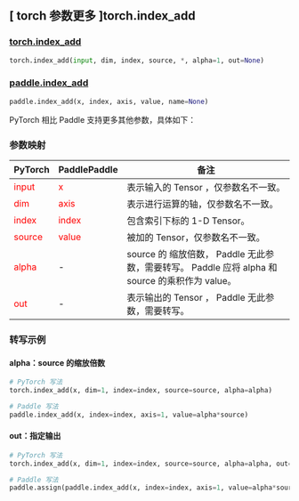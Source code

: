 ## [ torch 参数更多 ]torch.index_add
### [torch.index_add](https://pytorch.org/docs/stable/generated/torch.index_add.html#torch.index_add)

```python
torch.index_add(input, dim, index, source, *, alpha=1, out=None)
```

### [paddle.index_add](https://www.paddlepaddle.org.cn/documentation/docs/zh/develop/api/paddle/index_add_cn.html#index-add)

```python
paddle.index_add(x, index, axis, value, name=None)
```

PyTorch 相比 Paddle 支持更多其他参数，具体如下：
### 参数映射
| PyTorch       | PaddlePaddle | 备注                                                   |
| ------------- | ------------ | ------------------------------------------------------ |
| <font color='red'> input </font> | <font color='red'> x </font> | 表示输入的 Tensor ，仅参数名不一致。  |
| <font color='red'> dim </font> | <font color='red'> axis </font> | 表示进行运算的轴，仅参数名不一致。  |
| <font color='red'> index </font> | <font color='red'> index </font> | 包含索引下标的 1-D Tensor。  |
| <font color='red'> source </font> | <font color='red'> value </font> | 被加的 Tensor，仅参数名不一致。  |
| <font color='red'> alpha </font> | - | source 的 缩放倍数， Paddle 无此参数，需要转写。 Paddle 应将 alpha 和 source 的乘积作为 value。|
| <font color='red'> out </font> | -  | 表示输出的 Tensor ， Paddle 无此参数，需要转写。    |


### 转写示例
#### alpha：source 的缩放倍数
```python
# PyTorch 写法
torch.index_add(x, dim=1, index=index, source=source, alpha=alpha)

# Paddle 写法
paddle.index_add(x, index=index, axis=1, value=alpha*source)
```

#### out：指定输出
```python
# PyTorch 写法
torch.index_add(x, dim=1, index=index, source=source, alpha=alpha, out=y)

# Paddle 写法
paddle.assign(paddle.index_add(x, index=index, axis=1, value=alpha*source), y)
```
